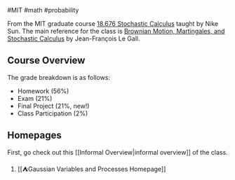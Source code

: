 #MIT #math #probability 

From the MIT graduate course [18.676 Stochastic Calculus](http://student.mit.edu/catalog/search.cgi?search=18.676) taught by Nike Sun. The main reference for the class is [Brownian Motion, Martingales, and Stochastic Calculus](https://link.springer.com/book/10.1007/978-3-319-31089-3) by Jean-François Le Gall.
## Course Overview

The grade breakdown is as follows:
* Homework (56%)
* Exam (21%)
* Final Project (21%, new!)
* Class Participation (2%)

## Homepages

First, go check out this [[Informal Overview|informal overview]] of the class.

1. [[⛺Gaussian Variables and Processes Homepage]]